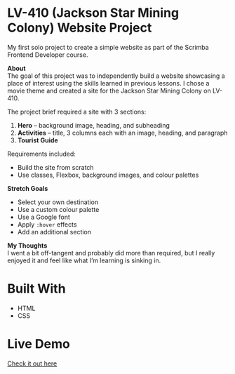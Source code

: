# LV-410 (Jackson Star Mining Colony) Website Project  

My first solo project to create a simple website as part of the Scrimba Frontend Developer course.  

**About**  
The goal of this project was to independently build a website showcasing a place of interest using the skills learned in previous lessons. I chose a movie theme and created a site for the Jackson Star Mining Colony on LV-410.

The project brief required a site with 3 sections:  
1. **Hero** – background image, heading, and subheading  
2. **Activities** – title, 3 columns each with an image, heading, and paragraph  
3. **Tourist Guide**  

Requirements included:  
- Build the site from scratch  
- Use classes, Flexbox, background images, and colour palettes  

**Stretch Goals**  
- Select your own destination  
- Use a custom colour palette  
- Use a Google font  
- Apply `:hover` effects  
- Add an additional section  

**My Thoughts**  
I went a bit off-tangent and probably did more than required, but I really enjoyed it and feel like what I’m learning is sinking in.  

# Built With  
- HTML  
- CSS  

# Live Demo  
[Check it out here](https://incomparable-syrniki-a005fb.netlify.app/)
